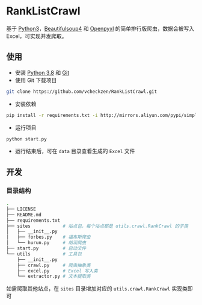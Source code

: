 # RankListCrawl

基于 [Python3](https://www.python.org/downloads/)，[Beautifulsoup4](https://pypi.org/project/beautifulsoup4/) 和 [Openpyxl](https://openpyxl.readthedocs.io/en/stable/) 的简单排行版爬虫，数据会被写入 Excel，可实现并发爬取。

## 使用

- 安装 [Python 3.8](https://www.python.org/downloads/) 和 [Git](https://git-scm.com/downloads)
- 使用 Git 下载项目

```bash
git clone https://github.com/vcheckzen/RankListCrawl.git
```

- 安装依赖

```bash
pip install -r requirements.txt -i http://mirrors.aliyun.com/pypi/simple/ --trusted-host mirrors.aliyun.com
```

- 运行项目

```bash
python start.py
```

- 运行结束后，可在 `data` 目录查看生成的 `Excel` 文件

## 开发

### 目录结构

```bash
.
├── LICENSE
├── README.md
├── requirements.txt
├── sites            # 站点包，每个站点都是 utils.crawl.RankCrawl 的子类
│   ├── __init__.py
│   ├── forbes.py    # 福布斯爬虫
│   └── hurun.py     # 胡润爬虫
├── start.py         # 启动文件
└── utils            # 工具包
    ├── __init__.py
    ├── crawl.py     # 爬虫抽象类
    ├── excel.py     # Excel 写入类
    └── extractor.py # 文本提取类
```

如需爬取其他站点，在 `sites` 目录增加对应的 `utils.crawl.RankCrawl` 实现类即可
